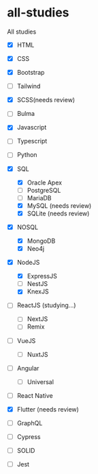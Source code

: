 # all-studies
All studies
- [x] HTML
- [x] CSS
- [x] Bootstrap
- [ ] Tailwind
- [x] SCSS(needs review)
- [ ] Bulma
- [x] Javascript
- [ ] Typescript
- [ ] Python
- [x] SQL
  - [x] Oracle Apex
  - [ ] PostgreSQL
  - [ ] MariaDB
  - [x] MySQL (needs review)
  - [x] SQLite (needs review)
- [x] NOSQL
  - [x] MongoDB
  - [x] Neo4j
- [x] NodeJS
  - [x] ExpressJS
  - [ ] NestJS
  - [x] KnexJS
- [ ] ReactJS (studying...)
  - [ ] NextJS
  - [ ] Remix
- [ ] VueJS
  - [ ] NuxtJS
- [ ] Angular
  - [ ] Universal
- [ ] React Native
- [x] Flutter (needs review)
- [ ] GraphQL
- [ ] Cypress
- [ ] SOLID
- [ ] Jest
      

